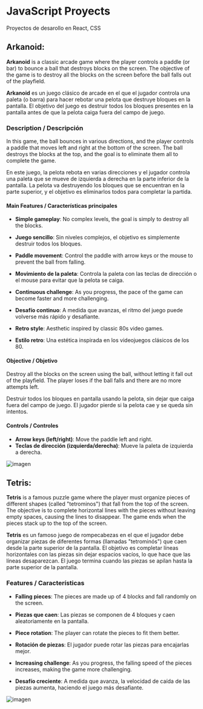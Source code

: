 # JavaScript Proyects
Proyectos de desarollo en React, CSS

## Arkanoid:

**Arkanoid** is a classic arcade game where the player controls a paddle (or bar) to bounce a ball that destroys blocks on the screen. The objective of the game is to destroy all the blocks on the screen before the ball falls out of the playfield.

**Arkanoid** es un juego clásico de arcade en el que el jugador controla una paleta (o barra) para hacer rebotar una pelota que destruye bloques en la pantalla. El objetivo del juego es destruir todos los bloques presentes en la pantalla antes de que la pelota caiga fuera del campo de juego.

### Description / Descripción

In this game, the ball bounces in various directions, and the player controls a paddle that moves left and right at the bottom of the screen. The ball destroys the blocks at the top, and the goal is to eliminate them all to complete the game.

En este juego, la pelota rebota en varias direcciones y el jugador controla una paleta que se mueve de izquierda a derecha en la parte inferior de la pantalla. La pelota va destruyendo los bloques que se encuentran en la parte superior, y el objetivo es eliminarlos todos para completar la partida.

#### Main Features / Características principales

- **Simple gameplay**: No complex levels, the goal is simply to destroy all the blocks.
- **Juego sencillo**: Sin niveles complejos, el objetivo es simplemente destruir todos los bloques.

- **Paddle movement**: Control the paddle with arrow keys or the mouse to prevent the ball from falling.
- **Movimiento de la paleta**: Controla la paleta con las teclas de dirección o el mouse para evitar que la pelota se caiga.

- **Continuous challenge**: As you progress, the pace of the game can become faster and more challenging.
- **Desafío continuo**: A medida que avanzas, el ritmo del juego puede volverse más rápido y desafiante.

- **Retro style**: Aesthetic inspired by classic 80s video games.
- **Estilo retro**: Una estética inspirada en los videojuegos clásicos de los 80.

#### Objective / Objetivo

Destroy all the blocks on the screen using the ball, without letting it fall out of the playfield. The player loses if the ball falls and there are no more attempts left.

Destruir todos los bloques en pantalla usando la pelota, sin dejar que caiga fuera del campo de juego. El jugador pierde si la pelota cae y se queda sin intentos.

#### Controls / Controles

- **Arrow keys (left/right)**: Move the paddle left and right.
- **Teclas de dirección (izquierda/derecha)**: Mueve la paleta de izquierda a derecha.


![imagen](https://github.com/user-attachments/assets/dc65e978-8a7a-4e26-8e32-395979a45ce3)


## Tetris:

**Tetris** is a famous puzzle game where the player must organize pieces of different shapes (called "tetrominos") that fall from the top of the screen. The objective is to complete horizontal lines with the pieces without leaving empty spaces, causing the lines to disappear. The game ends when the pieces stack up to the top of the screen.

**Tetris** es un famoso juego de rompecabezas en el que el jugador debe organizar piezas de diferentes formas (llamadas "tetrominós") que caen desde la parte superior de la pantalla. El objetivo es completar líneas horizontales con las piezas sin dejar espacios vacíos, lo que hace que las líneas desaparezcan. El juego termina cuando las piezas se apilan hasta la parte superior de la pantalla.

### Features / Características

- **Falling pieces**: The pieces are made up of 4 blocks and fall randomly on the screen.
- **Piezas que caen**: Las piezas se componen de 4 bloques y caen aleatoriamente en la pantalla.

- **Piece rotation**: The player can rotate the pieces to fit them better.
- **Rotación de piezas**: El jugador puede rotar las piezas para encajarlas mejor.

- **Increasing challenge**: As you progress, the falling speed of the pieces increases, making the game more challenging.
- **Desafío creciente**: A medida que avanza, la velocidad de caída de las piezas aumenta, haciendo el juego más desafiante.

![imagen](https://github.com/user-attachments/assets/b6df18c3-8ca9-4c94-b9df-f5ace1c5788f)
